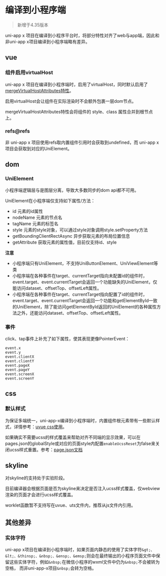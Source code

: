# 编译到小程序端

> 新增于4.35版本

uni-app x 项目在编译到小程序平台时，将部分特性对齐了web与app端，因此和非uni-app x项目编译到小程序端略有差异。

## vue

### 组件启用virtualHost

uni-app x 项目在编译到小程序端时，启用了virtualHost，同时默认启用了[mergeVirtualHostAttributes特性](https://uniapp.dcloud.net.cn/collocation/manifest.html#mp-weixin)。

启用virtualHost会让组件在实际渲染时不会额外包裹一层dom节点。

mergeVirtualHostAttributes特性会将组件的 style、class 属性合并到根节点上。

### refs@refs

非 uni-app x 项目使用refs取内置组件引用时会获取到undefined，而 uni-app x 项目会获取到对应的UniElement。

## dom

### UniElement

小程序端逻辑层与是图层分离，导致大多数同步的dom api都不可用。

UniElement在小程序端仅支持如下属性/方法：

- id 元素的id属性
- nodeName 元素的节点名
- tagName 元素的标签名
- style 元素的style对象，可以通过style对象调用style.setProperty方法
- getBoundingClientRectAsync 异步获取元素的布局位置信息
- getAttribute 获取元素的属性值，目前仅支持id、style

**注意**

- 小程序端只有UniElement，不支持UniButtonElement、UniViewElement等类
- 小程序端在各种事件在target、currentTarget指向未配置id的组件时，event.target、event.currentTarget会返回一个功能缺失的UniElement，仅能访问dataset、offsetTop、offsetLeft属性。
- 小程序端在各种事件在target、currentTarget指向配置了id的组件时，event.target、event.currentTarget会返回一个功能和getElementById一致的UniElement，除了能访问getElementById返回的UniElement的各种属性方法之外，还能访问dataset、offsetTop、offsetLeft属性。

### 事件

click、tap事件上补充了如下属性，使其表现更像PointerEvent：

```
event.x
event.y
event.clientX
event.clientY
event.pageX
event.pageY
event.screenX
event.screenY
```

## css

### 默认样式

为保证多端统一，uni-app-x编译到小程序端时，内置组件根元素带有一些默认样式，详情参考：[uvue css使用](../css/README.md)。

如果确实不需要ucss的样式覆盖来帮助对齐不同端的显示效果，可以在pages.json的globalStyle或对应的页面style内配置`enableUcssReset`为false来关闭ucss样式重置。参考：[page.json文档](../collocation/pagesjson.md)

## skyline

对skyline的支持处于实验阶段。

目前编译器会根据页面是否为skyline来决定是否注入ucss样式覆盖，仅webview渲染的页面才会进行ucss样式覆盖。

worklet函数暂不支持写在uvue、uts文件内，推荐从js文件内引用。

## 其他差异

### 实体字符

uni-app x项目在编译到小程序端时，如果页面内静态的使用了实体字符`&gt;、&lt;、&thinsp;、&nbsp;、&ensp;、&emsp;`则会在最终输出的小程序页面文件中保留这些实体字符，例如`&nbsp;`在微信小程序的wxml文件中仍为`&nbsp;`不会被转为空格， 而非uni-app-x项目`&nbsp;`会转为空格。
